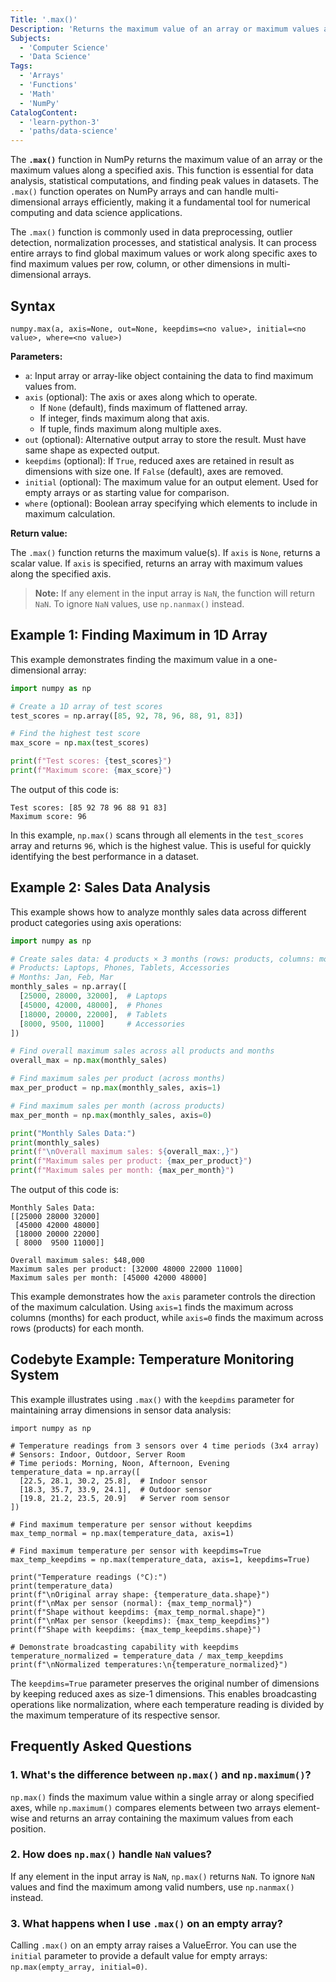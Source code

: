 ```yaml
---
Title: '.max()'
Description: 'Returns the maximum value of an array or maximum values along a specified axis.'
Subjects:
  - 'Computer Science'
  - 'Data Science'
Tags:
  - 'Arrays'
  - 'Functions'
  - 'Math'
  - 'NumPy'
CatalogContent:
  - 'learn-python-3'
  - 'paths/data-science'
---
```


The **`.max()`** function in NumPy returns the maximum value of an array or the maximum values along a specified axis. This function is essential for data analysis, statistical computations, and finding peak values in datasets. The `.max()` function operates on NumPy arrays and can handle multi-dimensional arrays efficiently, making it a fundamental tool for numerical computing and data science applications.

The `.max()` function is commonly used in data preprocessing, outlier detection, normalization processes, and statistical analysis. It can process entire arrays to find global maximum values or work along specific axes to find maximum values per row, column, or other dimensions in multi-dimensional arrays.

## Syntax

```pseudo
numpy.max(a, axis=None, out=None, keepdims=<no value>, initial=<no value>, where=<no value>)
```

**Parameters:**

- `a`: Input array or array-like object containing the data to find maximum values from.
- `axis` (optional): The axis or axes along which to operate.
  - If `None` (default), finds maximum of flattened array.
  - If integer, finds maximum along that axis.
  - If tuple, finds maximum along multiple axes.
- `out` (optional): Alternative output array to store the result. Must have same shape as expected output.
- `keepdims` (optional): If `True`, reduced axes are retained in result as dimensions with size one. If `False` (default), axes are removed.
- `initial` (optional): The maximum value for an output element. Used for empty arrays or as starting value for comparison.
- `where` (optional): Boolean array specifying which elements to include in maximum calculation.

**Return value:**

The `.max()` function returns the maximum value(s). If `axis` is `None`, returns a scalar value. If `axis` is specified, returns an array with maximum values along the specified axis.

> **Note:** If any element in the input array is `NaN`, the function will return `NaN`. To ignore `NaN` values, use `np.nanmax()` instead.

## Example 1: Finding Maximum in 1D Array

This example demonstrates finding the maximum value in a one-dimensional array:

```py
import numpy as np

# Create a 1D array of test scores
test_scores = np.array([85, 92, 78, 96, 88, 91, 83])

# Find the highest test score
max_score = np.max(test_scores)

print(f"Test scores: {test_scores}")
print(f"Maximum score: {max_score}")
```

The output of this code is:

```shell
Test scores: [85 92 78 96 88 91 83]
Maximum score: 96
```

In this example, `np.max()` scans through all elements in the `test_scores` array and returns `96`, which is the highest value. This is useful for quickly identifying the best performance in a dataset.

## Example 2: Sales Data Analysis

This example shows how to analyze monthly sales data across different product categories using axis operations:

```py
import numpy as np

# Create sales data: 4 products × 3 months (rows: products, columns: months)
# Products: Laptops, Phones, Tablets, Accessories
# Months: Jan, Feb, Mar
monthly_sales = np.array([
  [25000, 28000, 32000],  # Laptops
  [45000, 42000, 48000],  # Phones
  [18000, 20000, 22000],  # Tablets
  [8000, 9500, 11000]     # Accessories
])

# Find overall maximum sales across all products and months
overall_max = np.max(monthly_sales)

# Find maximum sales per product (across months)
max_per_product = np.max(monthly_sales, axis=1)

# Find maximum sales per month (across products)
max_per_month = np.max(monthly_sales, axis=0)

print("Monthly Sales Data:")
print(monthly_sales)
print(f"\nOverall maximum sales: ${overall_max:,}")
print(f"Maximum sales per product: {max_per_product}")
print(f"Maximum sales per month: {max_per_month}")
```

The output of this code is:

```shell
Monthly Sales Data:
[[25000 28000 32000]
 [45000 42000 48000]
 [18000 20000 22000]
 [ 8000  9500 11000]]

Overall maximum sales: $48,000
Maximum sales per product: [32000 48000 22000 11000]
Maximum sales per month: [45000 42000 48000]
```

This example demonstrates how the `axis` parameter controls the direction of the maximum calculation. Using `axis=1` finds the maximum across columns (months) for each product, while `axis=0` finds the maximum across rows (products) for each month.

## Codebyte Example: Temperature Monitoring System

This example illustrates using `.max()` with the `keepdims` parameter for maintaining array dimensions in sensor data analysis:

```codebyte/python
import numpy as np

# Temperature readings from 3 sensors over 4 time periods (3x4 array)
# Sensors: Indoor, Outdoor, Server Room
# Time periods: Morning, Noon, Afternoon, Evening
temperature_data = np.array([
  [22.5, 28.1, 30.2, 25.8],  # Indoor sensor
  [18.3, 35.7, 33.9, 24.1],  # Outdoor sensor
  [19.8, 21.2, 23.5, 20.9]   # Server room sensor
])

# Find maximum temperature per sensor without keepdims
max_temp_normal = np.max(temperature_data, axis=1)

# Find maximum temperature per sensor with keepdims=True
max_temp_keepdims = np.max(temperature_data, axis=1, keepdims=True)

print("Temperature readings (°C):")
print(temperature_data)
print(f"\nOriginal array shape: {temperature_data.shape}")
print(f"\nMax per sensor (normal): {max_temp_normal}")
print(f"Shape without keepdims: {max_temp_normal.shape}")
print(f"\nMax per sensor (keepdims): {max_temp_keepdims}")
print(f"Shape with keepdims: {max_temp_keepdims.shape}")

# Demonstrate broadcasting capability with keepdims
temperature_normalized = temperature_data / max_temp_keepdims
print(f"\nNormalized temperatures:\n{temperature_normalized}")
```

The `keepdims=True` parameter preserves the original number of dimensions by keeping reduced axes as size-1 dimensions. This enables broadcasting operations like normalization, where each temperature reading is divided by the maximum temperature of its respective sensor.

## Frequently Asked Questions

### 1. What's the difference between `np.max()` and `np.maximum()`?

`np.max()` finds the maximum value within a single array or along specified axes, while `np.maximum()` compares elements between two arrays element-wise and returns an array containing the maximum values from each position.

### 2. How does `np.max()` handle `NaN` values?

If any element in the input array is `NaN`, `np.max()` returns `NaN`. To ignore `NaN` values and find the maximum among valid numbers, use `np.nanmax()` instead.

### 3. What happens when I use `.max()` on an empty array?

Calling `.max()` on an empty array raises a ValueError. You can use the `initial` parameter to provide a default value for empty arrays: `np.max(empty_array, initial=0)`.
